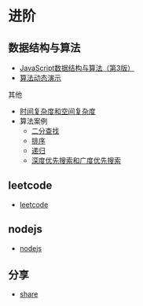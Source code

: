 # 进阶

## 数据结构与算法

- [JavaScript数据结构与算法（第3版）](./data-structures-and-algorithms)
- [算法动态演示](https://algorithm-visualizer.org/brute-force/bubble-sort)

其他

- [时间复杂度和空间复杂度](./algorithm/complexity.md)
- 算法案例
  - [二分查找](./algorithm/binary-search.md)
  - [排序](./algorithm/sort.md)
  - [递归](./algorithm/recursion.md)
  - [深度优先搜索和广度优先搜索](./algorithm/dfs-bfs.md)

## leetcode

- [leetcode](./leetcode)

## nodejs

- [nodejs](./node)

## 分享

- [share](./share)